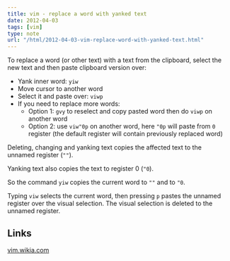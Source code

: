 ```yaml
---
title: vim - replace a word with yanked text
date: 2012-04-03
tags: [vim]
type: note
url: "/html/2012-04-03-vim-replace-word-with-yanked-text.html"
---
```


To replace a word (or other text) with a text from the clipboard, select the new text and then paste clipboard version over:

* Yank inner word: `yiw`
* Move cursor to another word
* Select it and paste over: `viwp`
* If you need to replace more words:
  * Option 1: `gvy` to reselect and copy pasted word then do `viwp` on another word
  * Option 2: use `viw"0p` on another word, here `"0p` will paste from `0` register (the default register will contain previously replaced word)


<!-- more -->
Deleting, changing and yanking text copies the affected text to the unnamed register (`""`).

Yanking text also copies the text to register 0 (`"0`).

So the command `yiw` copies the current word to `""` and to `"0`.

Typing `viw` selects the current word, then pressing `p` pastes the unnamed register over the visual selection.
The visual selection is deleted to the unnamed register.

Links
------
[vim.wikia.com](http://vim.wikia.com/wiki/Replace_a_word_with_yanked_text)
